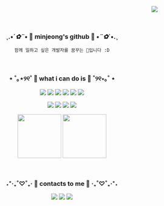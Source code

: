 <div align="right">
  
<a href="https://hits.seeyoufarm.com"><img src="https://hits.seeyoufarm.com/api/count/incr/badge.svg?url=https%3A%2F%2Fgithub.com%2Fdding-v%2Fhit-counter&count_bg=%23F8F8F8&title_bg=%23F8F8F8&icon=&icon_color=%23F7F7F7&title=Hi%21&edge_flat=false"/></a>
  
<br>
</div>

<div align=center>
  
### ¸.•´*✿¨*• 🥰 minjeong's github 🥰 •*¨✿*`•.¸
`함께 일하고 싶은 개발자를 꿈꾸는 🐣입니다 :D`


<br>

### ⋆ ˚｡⋆୨୧˚ 💜 what i can do is 💜 ˚୨୧⋆｡˚ ⋆
<img src="https://img.shields.io/badge/JavaScript-F7DF1E.svg?style=flat-square&logo=JavaScript&logoColor=black"/> <img src="https://img.shields.io/badge/TypeScript-3178C6.svg?style=flat-square&logo=TypeScript&logoColor=white"/> <img src="https://img.shields.io/badge/React-61DAFB.svg?style=flat-square&logo=react&logoColor=black"/> <img src="https://img.shields.io/badge/Redux-764ABC.svg?style=flat-square&logo=Redux&logoColor=white"/> <img src="https://img.shields.io/badge/styled%20components-DB7093.svg?style=flat-square&logo=styled%20componentss&logoColor=white"/> <img src="https://img.shields.io/badge/Amazon%20S3-569A31.svg?style=flat-square&logo=Amazon%20S3&logoColor=white"/> 

<img src="https://img.shields.io/badge/Adobe%20illustrator-%23FF9A00.svg?style=flat-square&logo=adobe%20illustrator&logoColor=white"/> <img src="https://img.shields.io/badge/Adobe%20photoshop-%2331A8FF.svg?style=flat-square&logo=adobe%20photoshop&logoColor=white"/> <img src="https://img.shields.io/badge/Adobe%20Premiere%20Pro-9999FF.svg?style=flat-square&logo=Adobe%20Premiere%20Pro&logoColor=white"/> <img src="https://img.shields.io/badge/Adobe%20After%20Effects-9999FF.svg?style=flat-square&logo=Adobe%20After%20Effects&logoColor=white"/>

<img src="https://github-readme-stats.vercel.app/api?username=mmoengg&show_icons=true" height="115"> <img src="https://github-readme-stats.vercel.app/api/top-langs/?username=mmoengg&layout=compact&theme=white" height="115">

<br>

### ˖⁺‧₊˚♡˚₊‧ 💚 contacts to me 💚 ‧₊˚♡˚₊‧⁺˖
<a href="https://dding-v.tistory.com"><img src="https://img.shields.io/badge/Dev%20Blog-45E0A4?style=flat-square&logo=GitHub%20Sponsors&logoColor=white"/></a> <a href="https://www.instagram.com/mxnxeong/"><img src="https://img.shields.io/badge/Instagram-99ADF7?style=flat-square&logo=Instagram&logoColor=white"/></a> <a href="mmoengg@gmail.com"><img src="https://img.shields.io/badge/Gmail-F09C73?style=flat-square&logo=gmail&logoColor=white"/></a>

<br><br>  

